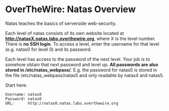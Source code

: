 # OverTheWire: Natas Overview

Natas teaches the basics of serverside web-security.

Each level of natas consists of its own website located at **http://natasX.natas.labs.overthewire.org**, where X is the level number. There is **no SSH login**. To access a level, enter the username for that level (e.g. natas0 for level 0) and its password.

Each level has access to the password of the next level. Your job is to somehow obtain that next password and level up. **All passwords are also stored in /etc/natas\_webpass/**. E.g. the password for natas5 is stored in the file /etc/natas\_webpass/natas5 and only readable by natas4 and natas5.

Start here:

```
Username: natas0
Password: natas0
URL:      http://natas0.natas.labs.overthewire.org
```
